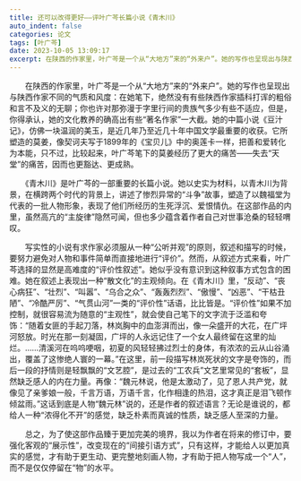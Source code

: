```yaml
---
title: 还可以改得更好——评叶广芩长篇小说《青木川》
auto_indent: false
categories: 论文
tags: [叶广芩]
date: 2023-10-05 13:09:17
excerpt: 在陕西的作家里，叶广芩是一个从“大地方”来的“外来户”。她的写作也呈现出与陕西作家不同的气质和风度：在她笔下，绝然没有有些陕西作家插科打诨的粗俗和言不及义的无聊；你也许对那弥漫于字里行间的贵族气多少有些不适应，但是，你得承认，她的文化教养的确高出有些“著名作家”一大截。她的中篇小说《豆汁记》，仿佛一块温润的美玉，是近几年乃至近几十年中国文学最重要的收获。它所塑造的莫姜，像契诃夫写于1899年的《宝贝儿》中的奥莲卡一样，把善和爱转化为本能，只不过，比较起来，叶广芩笔下的莫姜经历了更大的痛苦——失去“天堂”的痛苦，因而也更豁达、更成熟。
---
```

　　在陕西的作家里，叶广芩是一个从“大地方”来的“外来户”。她的写作也呈现出与陕西作家不同的气质和风度：在她笔下，绝然没有有些陕西作家插科打诨的粗俗和言不及义的无聊；你也许对那弥漫于字里行间的贵族气多少有些不适应，但是，你得承认，她的文化教养的确高出有些“著名作家”一大截。她的中篇小说《豆汁记》，仿佛一块温润的美玉，是近几年乃至近几十年中国文学最重要的收获。它所塑造的莫姜，像契诃夫写于1899年的《宝贝儿》中的奥莲卡一样，把善和爱转化为本能，只不过，比较起来，叶广芩笔下的莫姜经历了更大的痛苦——失去“天堂”的痛苦，因而也更豁达、更成熟。

　　《青木川》是叶广芩的一部重要的长篇小说。她以史实为材料，以青木川为背景，在横跨两个时代的背景上，讲述了惨烈异常的“斗争”故事，塑造了以魏福堂为代表的一批人物形象，表现了他们所经历的生死浮沉、爱恨情仇。在这部作品的内里，虽然高亢的“主旋律”隐然可闻，但也多少蕴含着作者自己对世事沧桑的轻轻喟叹。

　　写实性的小说有求作家必须服从一种“公听并观”的原则，叙述和描写的时候，要努力避免对人物和事件简单而直接地进行“评价”。然而，从叙述方式来看，叶广芩选择的显然是高难度的“评价性叙述”。她似乎没有意识到这种叙事方式包含的困难。她在叙述上表现出一种“散文化”的主观倾向。在《青木川》里，“反动”、“丧心病狂”、“壮烈”、“叫嚣”、“乌合之众”、“轰轰烈烈”、“傲慢”、“凶恶”、“干枯丑陋”、“冷酷严厉”、“气贯山河”一类的“评价性”话语，比比皆是。“评价性”如果不加控制，就很容易流为随意的“主观性”，就会使自己笔下的文字流于泛滥和夸饰：“随着女匪的手起刀落，林岚胸中的血澎湃而出，像一朵盛开的大花，在广坪河怒放。时光在那一刻凝固，广坪的人永远记住了一个女人最终留在这里的灿烂。……清溪河在呜呜哽咽，初夏的风轻轻拂过烈士的身体，有浓浓的云从山谷涌出，覆盖了这惨绝人寰的一幕。”在这里，前一段描写林岚死状的文字是夸饰的，而后一段的抒情则是轻飘飘的“文艺腔”，是过去的“工农兵”文艺里常见的“套板”，显然缺乏感人的内在力量。再像：“魏元林说，他是太激动了，见了恩人共产党，就像见了亲爹娘一般，千言万语，万语千言，化作相逢的热泪，这才真正是泪飞顿作倾盆雨。”这话到底是人物“魏元林”说的，还是作者的叙述语言？无论是谁说的，都给人一种“浓得化不开”的感觉，缺乏朴素而真诚的性质，缺乏感人至深的力量。

　　总之，为了使这部作品臻于更加完美的境界，我以为作者在将来的修订中，要强化客观的“展示性”，改变现在的“间接引语方式”，只有这样，才能给人以更加真实的感觉，才有助于更生动、更完整地刻画人物，才有助于把人物写成一个“人”，而不是仅仅停留在“物”的水平。
